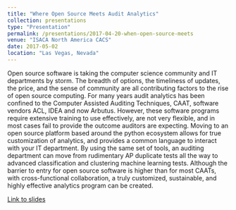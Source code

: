 ```yaml
---
title: "Where Open Source Meets Audit Analytics"
collection: presentations
type: "Presentation"
permalink: /presentations/2017-04-20-when-open-source-meets
venue: "ISACA North America CACS"
date: 2017-05-02
location: "Las Vegas, Nevada"
---
```


Open source software is taking the computer science community and IT departments by storm. The breadth of options, the timeliness of updates, the price, and the sense of community are all contributing factors to the rise of open source computing. For many years audit analytics has been confined to the Computer Assisted Auditing Techniques, CAAT, software vendors ACL, IDEA and now Arbutus. However, these software programs require extensive training to use effectively, are not very flexible, and in most cases fail to provide the outcome auditors are expecting. Moving to an open source platform based around the python ecosystem allows for true customization of analytics, and provides a common language to interact with your IT department. By using the same set of tools, an auditing department can move from rudimentary AP duplicate tests all the way to advanced classification and clustering machine learning tests. Although the barrier to entry for open source software is higher than for most CAATs, with cross-functional collaboration, a truly customized, sustainable, and highly effective analytics program can be created. 

[Link to slides](https://www.slideshare.net/AndrewClark71/where-open-source-meets-audit-analytics-isaca-nacacs-2017)
